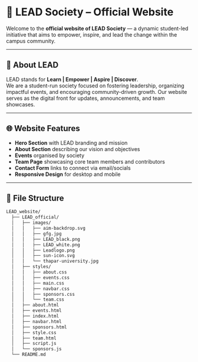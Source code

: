 # 🌟 LEAD Society – Official Website

Welcome to the **official website of LEAD Society** — a dynamic student-led initiative that aims to empower, inspire, and lead the change within the campus community.

---

## 📌 About LEAD

LEAD stands for **Learn | Empower | Aspire | Discover**.  
We are a student-run society focused on fostering leadership, organizing impactful events, and encouraging community-driven growth. Our website serves as the digital front for updates, announcements, and team showcases.

---


## 🌐 Website Features

- **Hero Section** with LEAD branding and mission
- **About Section** describing our vision and objectives
- **Events** organised by society
- **Team Page** showcasing core team members and contributors
- **Contact Form** links to connect via email/socials
- **Responsive Design** for desktop and mobile

---

## 📁 File Structure

```bash
LEAD_website/
  ├── LEAD_official/
  │   ├── images/
  │   │   ├── aim-backdrop.svg
  │   │   ├── gfg.jpg
  │   │   ├── LEAD_black.png
  │   │   ├── LEAD_white.png
  │   │   ├── Leadlogo.png
  │   │   ├── sun-icon.svg
  │   │   └── thapar-university.jpg
  │   ├── styles/
  │   │   ├── about.css
  │   │   ├── events.css
  │   │   ├── main.css
  │   │   ├── navbar.css
  │   │   ├── sponsors.css
  │   │   └── team.css
  │   ├── about.html
  │   ├── events.html
  │   ├── index.html
  │   ├── navbar.html
  │   ├── sponsors.html
  │   ├── style.css
  │   ├── team.html
  │   ├── script.js
  │   └── sponsors.js
  └── README.md
```
